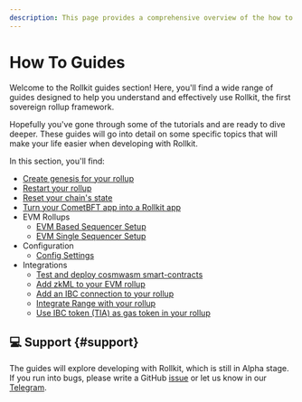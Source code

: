 ```yaml
---
description: This page provides a comprehensive overview of the how to guides available for Rollkit.
---
```


# How To Guides

Welcome to the Rollkit guides section! Here, you'll find a wide range of guides
designed to help you understand and effectively use Rollkit, the first sovereign
rollup framework.

Hopefully you've gone through some of the tutorials and are ready to dive
deeper. These guides will go into detail on some specific topics that will make
your life easier when developing with Rollkit.

In this section, you'll find:

* [Create genesis for your rollup](./create-genesis.md)
* [Restart your rollup](./restart-rollup.md)
* [Reset your chain's state](./reset-state.md)
* [Turn your CometBFT app into a Rollkit app](./cometbft-to-rollkit.md)
* EVM Rollups
  * [EVM Based Sequencer Setup](./evm-based.md)
  * [EVM Single Sequencer Setup](./evm-single-guide.md)
* Configuration
  * [Config Settings](./config.md)
* Integrations
  * [Test and deploy cosmwasm smart-contracts](./cw-orch.md)
  * [Add zkML to your EVM rollup](./zkml.md)
  * [Add an IBC connection to your rollup](./ibc-connection.md)
  * [Integrate Range with your rollup](./rollkit-monitoring.md)
  * [Use IBC token (TIA) as gas token in your rollup](./use-tia-for-gas.md)

## 💻 Support {#support}

The guides will explore developing with Rollkit, which is still in Alpha stage.
If you run into bugs, please write a GitHub
[issue](https://github.com/rollkit/docs/issues/new) or let us know in our
[Telegram](https://t.me/rollkit).
